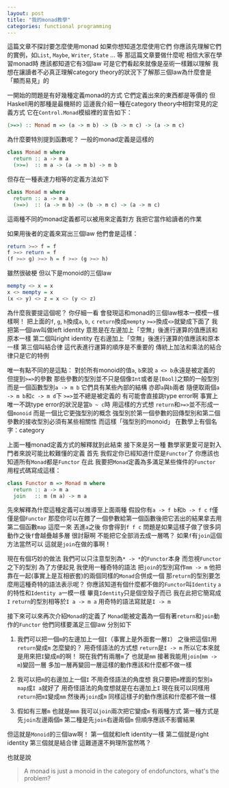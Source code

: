 ```yaml
---
layout: post
title: "我的monad教學"
categories: functional programming
---
```


這篇文章不探討要怎麼使用monad
如果你想知道怎麼使用它們
你應該先理解它們的實例，如`List`, `Maybe`, `Writer`, `State` ... 等
那這篇文章要做什麼呢
相信大家在學習monad時
應該都知道它有3個law
可是它們看起來就像是巫術一樣難以理解
我想在讓讀者不必真正理解category theory的狀況下了解那三個law為什麼會是「顯而易見」的

一開始的問題是有好幾種定義monad的方式
它們定義出來的東西都是等價的
但Haskell用的那種是最機掰的
這邊我介紹一種在category theory中相對常見的定義方式
它在`Control.Monad`模組裡的宣告如下：

```haskell
(>=>) :: Monad m => (a -> m b) -> (b -> m c) -> (a -> m c)
```

為什麼要特別提到函數呢？
一般的monad定義是這樣的

```haskell
class Monad m where
  return :: a -> m a
  (>>=)  :: m a -> (a -> m b) -> m b
```

但存在一種表達力相等的定義方法如下

```haskell
class Monad m where
  return :: a -> m a
  (>=>)  :: (a -> m b) -> (b -> m c) -> (a -> m c)
```

這兩種不同的monad定義都可以被用來定義對方
我把它當作給讀者的作業

如果用後者的定義來寫出三個law
他們會是這樣：

```haskell
return >=> f = f
f >=> return = f
(f >=> g) >=> h = f >=> (g >=> h)
```

雖然很破梗
但以下是monoid的三個law

```haskell
mempty <> x = x
x <> mempty = x
(x <> y) <> z = x <> (y <> z)
```

為什麼我要提這個呢？
你仔細一看
會發現這和monad的三個law根本一模模一樣樣啊！
把上面的`f`, `g`, `h`換成`a`, `b`, `c`
`return`換成`mempty`
`>=>`換成`<>`就變成下面了
我把第一個law叫做left identity
意思是在左邊加上「空無」後進行運算的值應該和原本一樣
第二個叫right identity
在右邊加上「空無」後進行運算的值應該和原本一樣
第三個叫結合律
這代表進行運算的順序是不重要的
傳統上加法和乘法的結合律只是它的特例

唯一有點不同的是這點：
對於所有monoid的值`a`, `b`來說
`a <> b`永遠是被定義的
但提到`>=>`的參數
那些參數的型別並不只是個像`Int`或者是`[Bool]`之類的一般型別
而是一個函數型別`a -> m b`
它們具有某些內部的結構
亦即`a`與`b`兩者
隨便取兩個`a -> m b`和`c -> m d`下
`>=>`並不總是被定義的
有可能會直接跳type error啊
事實上
唯一不跳type error的狀況是當`b ~ c`時
用這樣的方式想
`return`和`>=>`並不形成一個`monoid`
而是一個比它更強型別的概念
強型別於第一個參數的回傳型別和第二個參數的接收型別必須有某些相關性
而這樣「強型別的monoid」
在數學上有個名字：category

上面一種monad定義方式的解釋就到此結束
接下來是另一種
數學家更愛可是對入門者來說可能比較難懂的定義
首先
我假定你已經知道什麼是`Functor`了
你應該也知道所有`Monad`都是`Functor`
在此
我要把`Monad`定義為多滿足某些條件的`Functor`
用程式碼寫成這樣：

```haskell
class Functor m => Monad m where
  return :: a -> m a
  join   :: m (m a) -> m a
```

先來解釋為什麼這種定義可以推導至上面兩種
假設你有`a -> f b`和`b -> f c`
`f`僅僅是個`Functor`
那麼你可以在餵了一個參數給第一個函數後把它丟出的結果拿去用第二個函數`map`
這麼一來
丟進`a`之後
你會得到`f f c`
問題是如果這樣子做了很多詞動作之後`f`會越疊越多層
很討厭啊
不能把它全部消去成一層嗎？
如果`f`有`join`這個方法當然可以
這就是`join`在做的事啊！

現在有個巧妙的做法
我們可以只注意型別為`* -> *`的`Functor`本身
而忽視`Functor`之下的型別
為了方便起見
我使用一種奇特的語法
把`join`的型別寫作`mm -> m`
他把靠在一起(事實上是互相嵌套)的兩個同樣的`Monad`合併成一個
那`return`的型別要怎麼用這種奇特的語法表示呢？
你應該知道有個什麼都不做的`Functor`叫`Identity`
`a`的特性和`Identity a`一模一樣
畢竟`Identity`只是個空殼子而已
我在此把它簡寫成`I`
`return`的型別相等於`I a -> m a`
用奇特的語法寫就是`I -> m`

接下來可以來再次介紹`Monad`的定義了
`Monad`能被定義為一個有著`return`和`join`動作的`Functor`
他們同樣要滿足三個law
分別如下

1. 我們可以把一個`m`的左邊加上一個`I`（事實上是外面套一層`I`）
   之後把這個`I`用`return`變成`m`
   怎麼變的？
   用奇怪語法的方式想
   `return`是`I -> m`
   所以它本來就是用來把`I`變成`m`的啊！
   現在我們有兩層`m`了
   也就是`mm`
   接著我能用`join`(`mm -> m`)變回一層
   多加一層再變回一層這樣的動作應該和什麼都不做一樣

2. 我可以把`m`的右邊加上一個`I`
   不用奇怪語法的角度想
   我只要把`m`裡面的型別`a` `map`成`I a`就好了
   用奇怪語法的角度想就是在右邊加上`I`
   現在我可以同樣用`return`把`mI`變成`mm`
   然後再`join`成`m`
   同樣這樣子的動作應該和什麼都不做一樣

3. 假如有三層`m`
   也就是`mmm`
   我可以`join`兩次把它變成`m`
   有兩種方式
   第一種方式是先`join`左邊兩個`m`
   第二種是先`join`右邊兩個`m`
   但順序應該不影響結果

但這就是`Monoid`的三個law啊！
第一個就和left identity一樣
第二個就是right identity
第三個就是結合律
這難道還不夠理所當然嗎？

也就是說

> A monad is just a monoid in the category of endofunctors, what's the problem?
